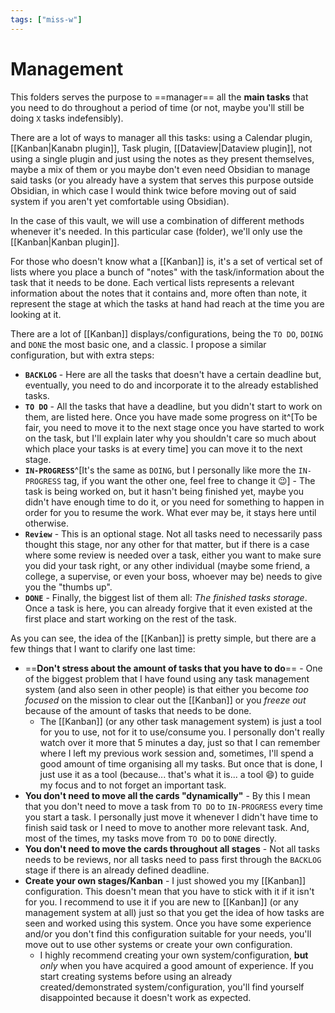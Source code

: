 ```yaml
---
tags: ["miss-w"]
---
```


# Management

This folders serves the purpose to ==manager== all the **main tasks** that you need to do throughout a period of time (or not, maybe you'll still be doing `X` tasks indefensibly).

There are a lot of ways to manager all this tasks: using a Calendar plugin, [[Kanban|Kanabn plugin]], Task plugin, [[Dataview|Dataview plugin]], not using a single plugin and just using the notes as they present themselves, maybe a mix of them or you maybe don't even need Obsidian to manage said tasks (or you already have a system that serves this purpose outside Obsidian, in which case I would think twice before moving out of said system if you aren't yet comfortable using Obsidian).

In the case of this vault, we will use a combination of different methods whenever it's needed. In this particular case (folder), we'll only use the [[Kanban|Kanban plugin]].

For those who doesn't know what a [[Kanban]] is, it's a set of vertical set of lists where you place a bunch of "notes" with the task/information about the task that it needs to be done. Each vertical lists represents a relevant information about the notes that it contains and, more often than note, it represent the stage at which the tasks at hand had reach at the time you are looking at it.

There are a lot of [[Kanban]] displays/configurations, being the `TO DO`, `DOING` and `DONE` the most basic one, and a classic. I propose a similar configuration, but with extra steps:
- **`BACKLOG`** - Here are all the tasks that doesn't have a certain deadline but, eventually, you need to do and incorporate it to the already established tasks.
- **`TO DO`** - All the tasks that have a deadline, but you didn't start to work on them, are listed here. Once you have made some progress on it^[To be fair, you need to move it to the next stage once you have started to work on the task, but I'll explain later why you shouldn't care so much about which place your tasks is at every time] you can move it to the next stage.
- **`IN-PROGRESS`**^[It's the same as `DOING`, but I personally like more the `IN-PROGRESS` tag, if you want the other one, feel free to change it 😉] - The task is being worked on, but it hasn't being finished yet, maybe you didn't have enough time to do it, or you need for something to happen in order for you to resume the work. What ever may be, it stays here until otherwise.
- **`Review`** - This is an optional stage. Not all tasks need to necessarily pass thought this stage, nor any other for that matter, but if there is a case where some review is needed over a task, either you want to make sure you did your task right, or any other individual (maybe some friend, a college, a supervise, or even your boss, whoever may be) needs to give you the "thumbs up".
- **`DONE`** - Finally, the biggest list of them all: *The finished tasks storage*. Once a task is here, you can already forgive that it even existed at the first place and start working on the rest of the task.

As you can see, the idea of the [[Kanban]] is pretty simple, but there are a few things that I want to clarify one last time:
- ==**Don't stress about the amount of tasks that you have to do**== - One of the biggest problem that I have found using any task management system (and also seen in other people) is that either you become *too focused* on the mission to clear out the [[Kanban]] or you *freeze out* because of the amount of tasks that needs to be done.
	- The [[Kanban]] (or any other task management system) is just a tool for you to use, not for it to use/consume you. I personally don't really watch over it more that 5 minutes a day, just so that I can remember where I left my previous work session and, sometimes, I'll spend a good amount of time organising all my tasks. But once that is done, I just use it as a tool (because... that's what it is... a tool 😄) to guide my focus and to not forget an important task. 
- **You don't need to move all the cards "dynamically"** - By this I mean that you don't need to move a task from `TO DO` to  `IN-PROGRESS` every time you start a task. I personally just move it whenever I didn't have time to finish said task or I need to move to another more relevant task. And, most of the times, my tasks move from `TO DO` to `DONE` directly.
- **You don't need to move the cards throughout all stages** - Not all tasks needs to be reviews, nor all tasks need to pass first through the `BACKLOG` stage if there is an already defined deadline.
- **Create your own stages/Kanban** - I just showed you my [[Kanban]] configuration. This doesn't mean that you have to stick with it if it isn't for you. I recommend to use it if you are new to [[Kanban]] (or any management system at all) just so that you get the idea of how tasks are seen and worked using this system. Once you have some experience and/or you don't find this configuration suitable for your needs, you'll move out to use other systems or create your own configuration.
	- I highly recommend creating your own system/configuration, **but** *only* when you have acquired a good amount of experience. If you start creating systems before using an already created/demonstrated system/configuration, you'll find yourself disappointed because it doesn't work as expected.